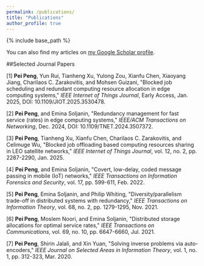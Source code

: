 ```yaml
---
permalink: /publications/
title: "Publications"
author_profile: true
---
```

{% include base_path %}

You can also find my articles on [my Google Scholar profile](https://scholar.google.com/citations?hl=en&user=wYiZAMkAAAAJ&view_op=list_works&sortby=pubdate). 

##Selected Journal Papers

[1] **Pei Peng**, Yun Rui, Tianheng Xu, Yulong Zou, Xianfu Chen, Xiaoyang Jiang, Charilaos C. Zarakovitis, and Mohsen Guizani, "Blocked job scheduling and redundant computing resource allocation in edge computing systems," _IEEE Internet of Things Journal_, Early Access, Jan. 2025, DOI: 10.1109/JIOT.2025.3530478.

[2] **Pei Peng**, and Emina Soljanin, "Redundancy management for fast service (rates) in edge computing systems," _IEEE/ACM Transactions on Networking_, Dec. 2024, DOI: 10.1109/TNET.2024.3507372.

[3] **Pei Peng**, Tianheng Xu, Xianfu Chen, Charilaos C. Zarakovitis, and Celimuge Wu, "Blocked job offloading based computing resources sharing in LEO satellite networks," _IEEE Internet of Things Journal_, vol. 12, no. 2, pp. 2287-2290, Jan. 2025.

[4] **Pei Peng**, and Emina Soljanin, "Covert, low-delay, coded message passing in mobile (IoT) networks," _IEEE Transactions on Information Forensics and Security_, vol. 17, pp. 599-611, Feb. 2022.

[5] **Pei Peng**, Emina Soljanin, and Philip Whiting, "Diversity/parallelism trade-off in distributed systems with redundancy," _IEEE Transactions on Information Theory_, vol. 68, no. 2, pp. 1279-1295, Nov. 2021.

[6] **Pei Peng**, Moslem Noori, and Emina Soljanin, "Distributed storage allocations for optimal service rates," _IEEE Transactions on Communications_, vol. 69, no. 10, pp. 6647-6660, Jul. 2021.

[7] **Pei Peng**, Shirin Jalali, and Xin Yuan, "Solving inverse problems via auto-encoders," _IEEE Journal on Selected Areas in Information Theory_, vol. 1, no. 1, pp. 312-323, Mar. 2020.



